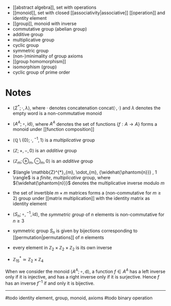 
- [[abstract algebra]], set with operations
- [[monoid]], set with closed [[associativity|associative]] [[operation]] and identity element
- [[group]], monoid with inverse
- commutative group (abelian group)
- additive group
- multiplicative group
- cyclic group
- symmetric group
- (non-)minimality of group axioms
- [[group homomorphism]]
- isomorphism (group)
- cyclic group of prime order




# Notes

- $\langle \Sigma^{*}; \cdot, \lambda \rangle$, where $\cdot$ denotes concatenation $\mathrm{concat(\cdot, \cdot)}$ and $\lambda$ denotes the empty word is a non-commutative monoid
- $\langle A^{A}; \circ, \mathrm{id} \rangle$, where $A^{A}$ denotes the set of functions $\{ f : A \to A \}$ forms a monoid under [[function composition]]
- $\langle \mathbb{Q} \setminus \{ 0 \}; \cdot, {^{-1}}, 1 \rangle$ is a *multiplicative* group
- $\langle \mathbb{Z}; +, -, 0 \rangle$ is an *additive* group
- $\langle \mathbb{Z}_{m}; \oplus_{m}, \ominus_{m}, 0 \rangle$ is an *additive* group
- $\langle \mathbb{Z}^{*}_{m}, \odot_{m}, {\widehat{\phantom{n}}}  , 1 \rangle$ is a *finite*, *multiplicative* group, where ${\widehat{\phantom{n}}}$ denotes the multiplicative inverse modulo $m$
- the set of invertible $m \times m$ matrices forms a (non-commutative for $m \geq 2$) group under [[matrix multiplication]] with the identity matrix as identity element
- $\langle S_{n}; \circ, {^{-1}}, \mathrm{id} \rangle$, the *symmetric group* of $n$ elements is non-commutative for $n \geq 3$

- symmetric group $S_{n}$ is given by bijections corresponding to [[permutation|permutations]] of $n$ elements
- every element in $\mathbb{Z}_{2} \times \mathbb{Z}_{2} \times \mathbb{Z}_{2}$ is its own inverse
- $\mathbb{Z}_{15}^{*} \simeq \mathbb{Z}_{2} \times \mathbb{Z}_{4}$


When we consider the monoid $\langle A^{A}; \circ, \mathrm{d} \rangle$, a function $f \in A^{A}$ has a left inverse only if it is injective, and has a right inverse only if it is surjective. Hence $f$ has an inverse $f^{-1}$ if and only it is bijective.

___

#todo identity element, group, monoid, axioms
#todo binary operation


